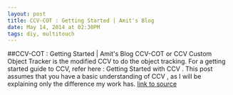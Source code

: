 ```yaml
---
layout: post
title: CCV-COT : Getting Started | Amit's Blog
date: May 14, 2014 at 02:30PM
tags: diy, multitouch
---
```

##CCV-COT : Getting Started | Amit's Blog
CCV-COT or CCV Custom Object Tracker is the modified CCV to do the object tracking. For a getting started guide to CCV, refer here : Getting Started with CCV . This post assumes that you have a basic understanding of CCV , as I will be explaining only the difference my work has.
[link to source](http://ift.tt/1lee0yJ) 
